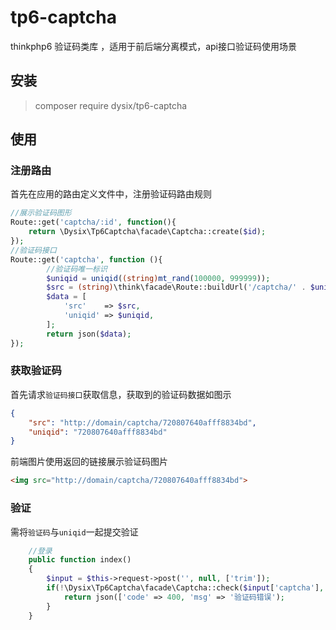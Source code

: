 # tp6-captcha

thinkphp6 验证码类库 ，适用于前后端分离模式，api接口验证码使用场景

## 安装
> composer require dysix/tp6-captcha



## 使用

### 注册路由

首先在应用的路由定义文件中，注册验证码路由规则

~~~php
//展示验证码图形
Route::get('captcha/:id', function(){
    return \Dysix\Tp6Captcha\facade\Captcha::create($id);
});
//验证码接口
Route::get('captcha', function (){
        //验证码唯一标识
        $uniqid = uniqid((string)mt_rand(100000, 999999));
        $src = (string)\think\facade\Route::buildUrl('/captcha/' . $uniqid)->domain(true);
        $data = [
            'src'    => $src,
            'uniqid' => $uniqid,
        ];
        return json($data);
});
~~~

### 获取验证码

首先请求`验证码接口`获取信息，获取到的验证码数据如图示

```json
{
	"src": "http://domain/captcha/720807640afff8834bd",
	"uniqid": "720807640afff8834bd"
}
```

前端图片使用返回的链接展示验证码图片

```html
<img src="http://domain/captcha/720807640afff8834bd">
```

### 验证

需将`验证码`与`uniqid`一起提交验证

~~~php
	//登录
    public function index()
    {
    	$input = $this->request->post('', null, ['trim']);
    	if(!\Dysix\Tp6Captcha\facade\Captcha::check($input['captcha'], $input['uniqid'])){
            return json(['code' => 400, 'msg' => '验证码错误');
        }
    }
~~~